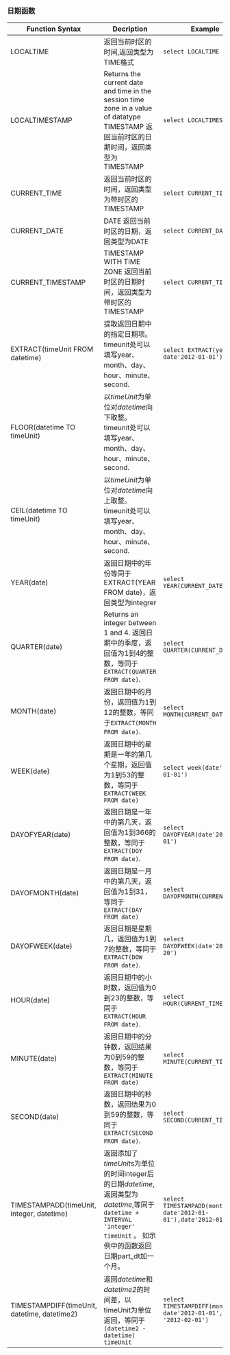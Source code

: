 ### 日期函数

| Function Syntax                          | Decription                               | Example                                  | Return                     |
| ---------------------------------------- | ---------------------------------------- | ---------------------------------------- | -------------------------- |
| LOCALTIME                                | 返回当前时区的时间,返回类型为TIME格式                    | `select LOCALTIME`                   | `14:34:06`             |
| LOCALTIMESTAMP                           | Returns the current date and time in the session time zone in a value of datatype TIMESTAMP  返回当前时区的日期时间，返回类型为TIMESTAMP | `select LOCALTIMESTAMP`              | ` 2017-10-20 14:34:29` |
| CURRENT_TIME                             | 返回当前时区的时间，返回类型为带时区的TIMESTAMP             | `select CURRENT_TIME`                | `14:34:30`             |
| CURRENT_DATE                             | DATE 返回当前时区的日期，返回类型为DATE                 | `select CURRENT_DATE`                | `2017-10-20`           |
| CURRENT_TIMESTAMP                        | TIMESTAMP WITH TIME ZONE 返回当前时区的日期时间，返回类型为带时区的TIMESTAMP | `select CURRENT_TIMESTAMP`           | `2017-10-20 14:41:09`  |
| EXTRACT(timeUnit FROM datetime)          | 提取返回日期中的指定日期项。 timeunit处可以填写year、month、day、hour、minute、second. | `select EXTRACT(year FROM date'2012-01-01')` | `2012`                 |
| FLOOR(datetime TO timeUnit)              | 以*timeUnit*为单位对*datetime*向下取整。timeunit处可以填写year、month、day、hour、minute、second. |                                          |                            |
| CEIL(datetime TO timeUnit)               | 以*timeUnit*为单位对*datetime*向上取整。timeunit处可以填写year、month、day、hour、minute、second. |                                          |                            |
| YEAR(date)                               | 返回日期中的年份等同于EXTRACT(YEAR FROM date)，返回类型为integrer | `select YEAR(CURRENT_DATE)`          | `2017`                 |
| QUARTER(date)                            | Returns an integer between 1 and 4. 返回日期中的季度，返回值为1到4的整数，等同于 `EXTRACT(QUARTER FROM date)`. | `select QUARTER(CURRENT_DATE)`       | `4`                    |
| MONTH(date)                              | 返回日期中的月份，返回值为1到12的整数，等同于`EXTRACT(MONTH FROM date)`. | `select MONTH(CURRENT_DATE)`         | `10`                   |
| WEEK(date)                               | 返回日期中的星期是一年的第几个星期，返回值为1到53的整数，等同于`EXTRACT(WEEK FROM date)` | `select week(date'2012-01-01')`      | `52`                   |
| DAYOFYEAR(date)                          | 返回日期是一年中的第几天，返回值为1到366的整数，等同于`EXTRACT(DOY FROM date)`. | `select DAYOFYEAR(date'2012-01-01')` | `1`                    |
| DAYOFMONTH(date)                         | 返回日期是一月中的第几天，返回值为1到31，等同于`EXTRACT(DAY FROM date)` | `select DAYOFMONTH(CURRENT_DATE)`    | `20`                   |
| DAYOFWEEK(date)                          | 返回日期是星期几，返回值为1到7的整数，等同于`EXTRACT(DOW FROM date)`. | `select DAYOFWEEK(date'2017-10-20')` | `6`                    |
| HOUR(date)                               | 返回日期中的小时数，返回值为0到23的整数，等同于 `EXTRACT(HOUR FROM date)`. | `select HOUR(CURRENT_TIME)`          | `15`                   |
| MINUTE(date)                             | 返回日期中的分钟数，返回结果为0到59的整数，等同于`EXTRACT(MINUTE FROM date)` | `select MINUTE(CURRENT_TIME)`        | `7`                    |
| SECOND(date)                             | 返回日期中的秒数，返回结果为0到59的整数，等同于`EXTRACT(SECOND FROM date)`. | `select SECOND(CURRENT_TIME)`        | `28`                   |
| TIMESTAMPADD(timeUnit, integer, datetime) | 返回添加了*timeUnit*s为单位的时间integer后的日期*datetime*,返回类型为*datetime*,等同于`datetime + INTERVAL 'integer' timeUnit` 。 如示例中的函数返回日期part_dt加一个月。 | `select TIMESTAMPADD(month, 1, date'2012-01-01'),date'2012-01-01'` | ` 2012-02-01`          |
| TIMESTAMPDIFF(timeUnit, datetime, datetime2) | 返回*datetime*和*datetime2*的时间差，以timeUnit为单位返回，等同于`(datetime2 - datetime) timeUnit` | `select TIMESTAMPDIFF(month, date'2012-01-01', date '2012-02-01')` | `1`                    |
